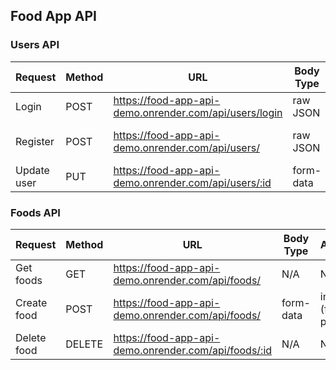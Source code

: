 <h2>Food App API</h2>

<h3>Users API</h3>

| Request     | Method | URL                                                    | Body Type | Arguments             |
| ----------- | ------ | ------------------------------------------------------ | --------- | --------------------- |
| Login       | POST   | https://food-app-api-demo.onrender.com/api/users/login | raw JSON  | email, password       |
| Register    | POST   | https://food-app-api-demo.onrender.com/api/users/      | raw JSON  | name, email, password |
| Update user | PUT    | https://food-app-api-demo.onrender.com/api/users/:id   | form-data | image (file)          |

<h3>Foods API</h3>

| Request     | Method | URL                                                  | Body Type | Arguments                  |
| ----------- | ------ | ---------------------------------------------------- | --------- | -------------------------- |
| Get foods   | GET    | https://food-app-api-demo.onrender.com/api/foods/    | N/A       | N/A                        |
| Create food | POST   | https://food-app-api-demo.onrender.com/api/foods/    | form-data | image (file), title, price |
| Delete food | DELETE | https://food-app-api-demo.onrender.com/api/foods/:id | N/A       | N/A                        |
